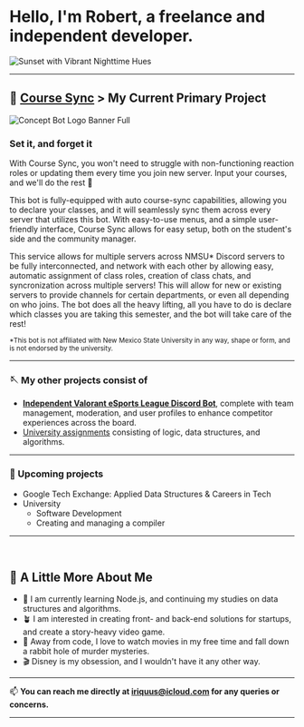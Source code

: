 # Hello, I'm Robert, a freelance and independent developer.

![Sunset with Vibrant Nighttime Hues](https://user-images.githubusercontent.com/90274287/142602047-1cf314e6-afa8-4862-a3c3-bf1bc0bf50ae.png)

___

## 🍵 [Course Sync](../../../university-course-sync-discord-bot) > My Current Primary Project
![Concept Bot Logo Banner Full](https://user-images.githubusercontent.com/90274287/142596892-e92516e0-c394-4645-8b09-5b78a5804a41.png)

### Set it, and forget it
With Course Sync, you won't need to struggle with non-functioning reaction roles or updating them every time you join new server.
Input your courses, and we'll do the rest 🍵

This bot is fully-equipped with auto course-sync capabilities, allowing you to declare your classes, and it will seamlessly sync them across every server that utilizes this bot.
With easy-to-use menus, and a simple user-friendly interface, Course Sync allows for easy setup, both on the student's side and the community manager.

This service allows for multiple servers across NMSU* Discord servers to be fully interconnected, and network with each other by allowing easy, automatic assignment of class roles, creation of class chats, and syncronization across multiple servers!
This will allow for new or existing servers to provide channels for certain departments, or even all depending on who joins. The bot does all the heavy lifting, all you have to do is declare which classes you are taking this semester, and the bot will take care of the rest!

<sub>*This bot is not affiliated with New Mexico State University in any way, shape or form, and is not endorsed by the university.</sub>
___

### 🪡 My other projects consist of
* [**Independent Valorant eSports League Discord Bot**](../../../valorant-league-bot), complete with team management, moderation, and user profiles to enhance competitor experiences across the board.
* [University assignments](../../../university-projects) consisting of logic, data structures, and algorithms.

___

### 🧵 Upcoming projects
* Google Tech Exchange: Applied Data Structures & Careers in Tech
* University
  + Software Development
  + Creating and managing a compiler

___

<br>

## 🎀 A Little More About Me 
- 🌱 I am currently learning Node.js, and continuing my studies on data structures and algorithms.
- 🪴 I am interested in creating front- and back-end solutions for startups, and create a story-heavy video game.
- 🔮 Away from code, I love to watch movies in my free time and fall down a rabbit hole of murder mysteries.
- 🎬 Disney is my obsession, and I wouldn't have it any other way.

___

📫 **You can reach me directly at iriquus@icloud.com for any queries or concerns.**

___

<!---
robertvargas-irq/robertvargas-irq is a ✨ special ✨ repository because its `README.md` (this file) appears on your GitHub profile.
You can click the Preview link to take a look at your changes.
--->
